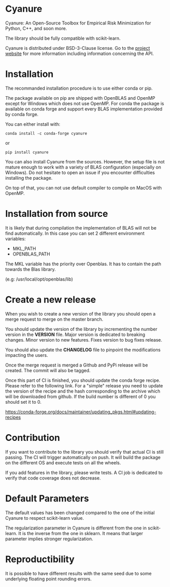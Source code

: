 # Cyanure
Cyanure: An Open-Source Toolbox for Empirical Risk Minimization for Python,
C++, and soon more.

The library should be fully compatible with scikit-learn.

Cyanure is distributed under BSD-3-Clause license. 
Go to the [project website](https://inria-thoth.github.io/cyanure/welcome.html) for more information including information concerning the API.

Installation
============

The recommanded installation procedure is to use either conda or pip.

The package available on pip are shipped with OpenBLAS and OpenMP except for Windows which does not use OpenMP.
For conda the package is available on conda forge and support every BLAS implementation provided by conda forge.

You can either install with:

 `conda install -c conda-forge cyanure`

 or 

 `pip install cyanure`

You can also install Cyanure from the sources. However, the setup file is not mature enough to work with a variety of BLAS configuration (especially on Windows). Do not hesitate to open an issue if you encounter difficulties installing the package.

On top of that, you can not use default compiler to compile on MacOS with OpenMP.


Installation from source
========================

It is likely that during compilation the implementation of BLAS will not be find automatically.
In this case you can set 2 different environment variables:
- MKL_PATH
- OPENBLAS_PATH 

The MKL variable has the priority over Openblas.
It has to contain the path towards the Blas library.

(e.g: /usr/local/opt/openblas/lib)


Create a new release
====================

When you wish to create a new version of the library you should open a merge 
request to merge on the master branch.

You should update the version of the library by incrementing the number version
in the __VERSION__ file.
Major version is dedicated to breaking changes.
Minor version to new features.
Fixes version to bug fixes release.

You should also update the __CHANGELOG__ file to pinpoint the modifications impacting the users.

Once the merge request is merged a Github and PyPi release will be created. The commit will also be tagged.

Once this part of CI is finished, you should update the conda forge recipe.
Please refer to the following link. For a "simple" release you need to update the version of the recipe and the hash corresponding to the archive which will be downloaded from github. If the build number is different of 0 you should set it to 0.

https://conda-forge.org/docs/maintainer/updating_pkgs.html#updating-recipes



Contribution
============

If you want to contribute to the library you should verify that actual CI is still passing. The CI will trigger automatically on push. It will build the package on the different OS and execute tests on all the wheels.

If you add features in the library, please write tests. A CI job is dedicated to verify that code coverage does not decrease.

Default Parameters
==================

The default values has been changed compared to the one of the initial Cyanure to respect scikit-learn value.

The regularization parameter in Cyanure is different from the one in scikit-learn. It is the inverse from the one in sklearn. It means that larger parameter implies stronger regularization.

Reproductibility
================

It is possible to have different results with the same seed due to some underlying floating point rounding errors.

 



